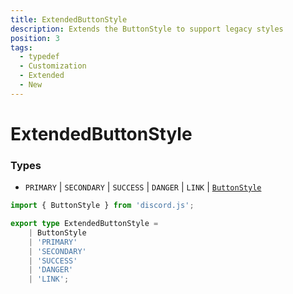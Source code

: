 ```yaml
---
title: ExtendedButtonStyle
description: Extends the ButtonStyle to support legacy styles
position: 3
tags:
  - typedef
  - Customization
  - Extended
  - New
---
```


# ExtendedButtonStyle


### Types
* `PRIMARY` | `SECONDARY` | `SUCCESS` | `DANGER` | `LINK` | [`ButtonStyle`](https://discord-api-types.dev/api/discord-api-types-v10/enum/ButtonStyle)

```ts
import { ButtonStyle } from 'discord.js';

export type ExtendedButtonStyle =
	| ButtonStyle
	| 'PRIMARY'
	| 'SECONDARY'
	| 'SUCCESS'
	| 'DANGER'
	| 'LINK';
```